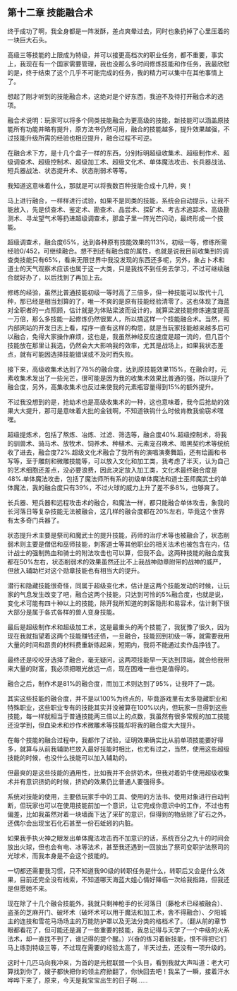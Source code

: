 ## 第十二章 技能融合术

终于成功了啊，我全身都是一阵发酥，差点爽晕过去，同时也象扔掉了心里压着的一块巨大石头。

高级三等技能的上限成为特级，并可以接更高档次的职业任务，都不重要，事实上，我现在有一个国家需要管理，我也没那么多时间修炼技能和作任务，我最欣慰的是，终于结束了这个几乎不可能完成的任务，我的精力可以集中在其他事情上了。

想起了刚才听到的技能融合术，这绝对是个好东西，我迫不及待打开融合术的选项。

融合术说明：玩家可以将多个同类技能融合为更高级的技能，新技能可以涵盖原技能所有功能并略有提升，原方法书仍然可用，融合的技能越多，提升效果越强，不过技能升级所需的经验也相应提升，融合过程不可逆。

在融合术下方，是十几个盒子一样的东西，分别标明超级收集术、超级制作术、超级调查术、超级控制术、超级加工术、超级文化术、单体魔法攻击、长兵器战法、短兵器战法、状态提升术、状态削弱术等等。

我知道这意味着什么，那就是可以将我数百种技能合成十几种，爽！

马上进行融合，一样样进行试验，如果不是同类的技能，系统会自动提示，让我不能放入，先是侦查术、鉴定术、勘查术、品尝术、探矿术、考古术追踪术、高级勘测术、寻龙望气术等扔进超级调查术，那盒子里一阵光芒闪动，最终形成一个技能。

超级调查术，融合度65%，达到各种原有技能效果的113%，初级一等，修练所需经验0/452，可继续融合。想不到还有融合度的属性，也就是说我目前收集到的调查类技能只有65%，看来无限世界中我没发现的东西还多呢，另外，象占卜术和道士的天气观察术应该也属于这一大类，只是我找不到任务去学习，不过可继续融合就好办了，以后找到了再加上去。

修练的经验，虽然比普通技能初级一等时高了三倍多，但一种技能可以取代十几种，那已经是相当划算的了，唯一不爽的是原有技能经验清零了。这也体现了海蓝对全职者的一点照顾，估计就是为体贴梁波而设计的，就算梁波技能修炼速度提高一万倍，那么多技能一起修炼仍然很累人，所以搞这样一个技能融合术。当然，照内部网站的开发日志上看，程序一直有这样的构思，就是当玩家技能越来越多后可以融合，免得大家操作麻烦，这也是，我虽然神经反应速度是超一流的，但几百个技能放在那里让我选，仍然会大大影响我的效率，尤其是战场上，如果我状态差点，就有可能因选择技能错误或不及时而失败。

接下来，高级收集术达到了78%的融合度，达到原技能效果115%，在融合时，元素收集术发出了一些光芒，很可能是因为我的收集术效果比普通的强，所以提升了融合度，另外，高集收集术也反过来使我的元素瓶容量得到15%的额外提升。

不过我没想到的是，抢劫术也是高级收集术的一种，这也意味着，我今后抢劫的效果大大提升，那可是意味着大批的金钱啊，不知道铁钩什么时候肯教我偷窃术嘿嘿。

超级提炼术，包括了熬炼、冶炼、过滤、筛选等，融合度40%.超级控制术，将我的驯兽术、骑马术、放牧术、饲养术、种植术、元素宠召唤术、暗黑契约术等统统收了进去，融合度72%.超级文化术融合了我所有的演唱演奏舞蹈，还有绘画和书写等，至于雕刻和微雕技能等，可以放入文化和加工类，我考虑了半天，认为自己的艺术细胞还差点，没必要浪费，因此决定放入加工类，文化术最终融合度是48%.单体魔法攻击，包括了魔法师所有系的初级单体魔法和道士巫师魔武士的单体魔法，我的融合度只有39%，不过火球的威力上升了差不多8%，也够爽了。

长兵器、短兵器和远程攻击术的融合，和魔法一样，都只能融合单体攻击，象我的长河落日等复杂技能无法被融合，这几样的融合度都在20%左右，毕竟这个世界有太多奇门兵器了。

状态提升术主要是祭司和魔武士的提升技能，药师的治疗术等也被融合了，状态削弱术则主要是僧侣和巫师技能，刺客道士等其他职业的相关法术也被包含在内，估计战士的强制热血和骑士的附法攻击也可以算，但我不会。这两种技能的融合度我都在50%左右，状态削弱术的效果虽然还比不上我战神勋章附带的战神的威严，但放入辅助栏对这个勋章技能也有相当大的提升。

潜行和隐藏技能很奇怪，同属于超级变化术，估计是这两个技能发动的时候，让玩家的气息发生改变了吧，融合这两个技能，只达到可怜的5%融合度，也就是说，变化术可能有四十种以上的技能，除开我所知道的刺客隐形和易容术，估计剩下很大部分是属于各式各样的兽人变身技能。

最后是超级制作术和超级加工术，这是最重头的两个技能了，我犹豫了很久，因为现在我就指望着这两个技能赚钱还债，一旦融合，技能回到初级一等，就需要我用大量的时间和昂贵的材料费重新练起来，短期内，我将不能通过卖作品挣钱了。

最终还是咬咬牙选择了融合，毫无疑问，这两项技能早一天达到顶端，就会给我带来大量的财富，我必须把眼光放远一点，现在困难一些也是值得的。

融合之后，制作术是81%的融合度，而加工术则达到了95%，让我吓了一跳。

其实这些技能的融合度，并不是以100%为终点的，毕竟游戏里有太多隐藏职业和特殊职业，这些职业专有的技能其实并没被算在100%以内，但玩家一旦得到这些技能，每一样就相当于普通技能两三倍以上的点数，我虽然有很多常规的加工技能还没学到，但血染术和炒作术微雕术等技能却将我的融合度大大提升。

在每个技能的融合过程中，我都作了试验，证明效果确实比从前单项技能要好得多，就算与从前我辅助栏放入最好技能时相比，也尤有过之，当然，使用这些超级技能的时候，也没什么技能可以加入辅助的。

但最爽的是这些技能的通用性，比如我并不会挤奶术，但我对着奶牛使用超级收集术并有意识挤奶的时候，挤奶的效果仍比普通人要强得多。

系统对技能的使用，主要依玩家手中的工具、使用的方法书、使用对象进行自动判断，但玩家也可以在使用技能前加一个意识，让它完成你意识中的工作，不过也有偏差，比如我虽然对着一块墙面下达了采矿的意识，但得到的物品除了矿石之外，还偶尔会出现宝石化石甚至一份石蚯蚓的内脏。

如果我手执火神之眼发出单体魔法攻击而不加意识的话，系统百分之九十的时间会放出火球，但也会有电、冰等法术，甚至我还遇到一回放出了祭司变职护法祭司的光球术，而我本身是不会这个技能的。

一切都还需要我习惯，只不知道我90级的转职任务是什么，转职后又会是什么效果，目前还完全没有线索，不知道哪天海蓝大姐心情好降临一次给我指路，但我还是但愿她不来。

现在除了十几个融合技能外，我就只剩神枪手的长河落日（藤枪术已经被融合）、盗圣的芝麻开门、破坏术（破坏术可以用于魔法和加工术，舍不得融合）、夕阳城主的连技和雪花马场场主的万能防护罩以及无法分类的格档术了。（翻从前的章节眼都看花了，但可能还是漏了一些重要的技能，我总记得与天学了一个中级的火系法术，却一直找不到了，谁记得的提个醒。）兴奋的练习着新技能，恨不得把它们马上练到特级三等，不过现在需要的经验太高了，半天过去，还没有一项升级的。

这时十几匹马向我冲来，为首的是光棍联盟一个头目，看到我就大声叫道：老大可算找到你了，嫂子都快把你的领主府掀翻了，你快回去吧！我呆了一瞬，接着汗水哗哗下来了，原来，今天是我宝宝出生的日子啊……

